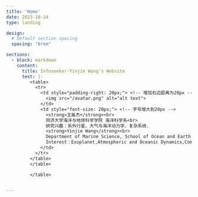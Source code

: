 ```yaml
---
title: 'Home'
date: 2023-10-24
type: landing

design:
  # Default section spacing
  spacing: "6rem"

sections:
  - block: markdown
    content:
      title: Infoseeker-Yinjie Wang's Website
      text: |-
         <table>
           <tr>
             <td style="padding-right: 20px;"> <!-- 增加右边距离为20px -->
               <img src="/avatar.png" alt="alt text">
             </td>
             <td style="font-size: 20px;"> <!-- 字号增大到20px -->
               <strong>王胤杰</strong><br>
               同济大学海洋与地球科学学院 海洋科学系<br>
               研究兴趣：系外行星、大气与海洋动力学、复杂系统.
               <strong>Yinjie Wang</strong><br>
               Department of Marine Science, School of Ocean and Earth Sciences, Tongji University<br>
               Interest：Exoplanet,Atmospheric and Oceanic Dynamics,Complex System.
             </td>
           </tr>
         </table>
         </table>

         </table>


---
```


